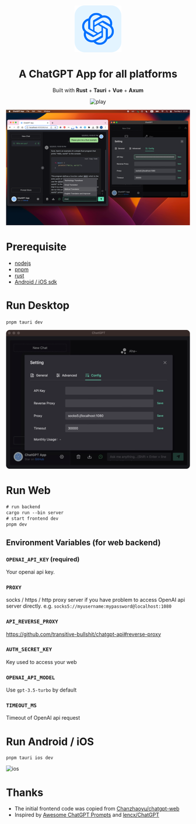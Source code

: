 <div align="center">
<img src="./public/favicon.svg" alt="icon"/>

<h1 align="center">A ChatGPT App for all platforms</h1>

<!-- English / [简体中文](./docs/README-zh-CN.md) / [繁體中文](./docs/README-zh-TW.md) / [Deutsch](./docs/README-de-DE.md) / [Français](./docs/README-fr-FR.md) / [Italiano](./docs/README-it-IT.md) / [한국어](./docs/README-kr-KR.md) -->

Built with <b>Rust</b> + <b>Tauri</b> + <b>Vue</b> + <b>Axum</b>

 ![play](https://user-images.githubusercontent.com/1399893/236070870-40443458-687b-4532-abc9-5b2265a298d7.gif)
  
![cover](./docs/images/screenshot.png)

</div>

# Prerequisite
- [nodejs](https://nodejs.org/)
- [pnpm](https://pnpm.io/)
- [rust](https://rustup.rs/)
- [Android / iOS sdk](https://next--tauri.netlify.app/next/guides/getting-started/prerequisites/)

# Run Desktop

`pnpm tauri dev`

![desktop](docs/images/desktop.png)

# Run Web

```
# run backend
cargo run --bin server
# start frontend dev
pnpm dev
```

## Environment Variables (for web backend)

### `OPENAI_API_KEY` (required)
Your openai api key.

### `PROXY`
socks / https / http proxy server if you have problem to access OpenAI api server directly. e.g.
`socks5://myusername:mypassword@localhost:1080`

### `API_REVERSE_PROXY`
https://github.com/transitive-bullshit/chatgpt-api#reverse-proxy

### `AUTH_SECRET_KEY`
Key used to access your web

### `OPENAI_API_MODEL`
Use `gpt-3.5-turbo` by default

### `TIMEOUT_MS`
Timeout of OpenAI api request

# Run Android / iOS

```
pnpm tauri ios dev
```

![ios](https://user-images.githubusercontent.com/1399893/236109971-ba359266-8ad1-4a46-bb79-cd42a94db1cf.png)


# Thanks
- The initial frontend code was copied from [Chanzhaoyu/chatgpt-web](https://github.com/Chanzhaoyu/chatgpt-web)
- Inspired by [Awesome ChatGPT Prompts](https://github.com/f/awesome-chatgpt-prompts) and [lencx/ChatGPT](https://github.com/lencx/ChatGPT)
